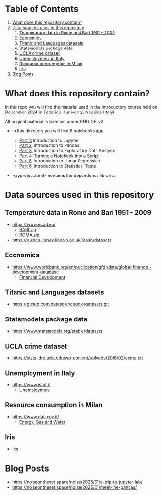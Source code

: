 
# Table of Contents

1.  [What does this repository contain?](#orgfc065aa)
2.  [Data sources used in this repository](#org07caeff)
    1.  [Temperature data in Rome and Bari 1951 - 2009](#org7d81dc9)
    2.  [Economics](#org2138fe5)
    3.  [Titanic and Languages datasets](#org33fb40b)
    4.  [Statsmodels package data](#org68a18d3)
    5.  [UCLA crime dataset](#org63f031f)
    6.  [Unemployment in Italy](#orgc44aac8)
    7.  [Resource consumption in Milan](#org4e8432d)
    8.  [Iris](#org768a29f)
3.  [Blog Posts](#org42e926e)


<a id="orgfc065aa"></a>

# What does this repository contain?

in this repo you will find the material used in the introductory course
held on December 2024 in Federico II univerity, Neaples (Italy)

All original material is licensed under GNU GPLv3

-   in this directory you will find 6 notebooks [doc](doc/.)
    -   [Part 1:](doc/Part_1.ipynb) Introduction to Jupyter
    -   [Part 2:](doc/Part_2.ipynb) Introduction to Pandas
    -   [Part 3:](doc/Part_3.ipynb) Introduction to Exploratory Data Anslysis
    -   [Part 4:](doc/Part_4.ipynb) Turning a Notebook into a Script
    -   [Part 5:](doc/Part_5.ipynb) Introduction to Linear Regression
    -   [Part 6:](doc/Part_6.ipynb) Introduction to Statistical Tests

-   <pyproject.toml> contains the dependency libraries


<a id="org07caeff"></a>

# Data sources used in this repository


<a id="org7d81dc9"></a>

## Temperature data in Rome and Bari 1951 - 2009

-   <https://www.ecad.eu/>
    -   [BARI.zip](doc/BARI.zip)
    -   [ROMA.zip](doc/ROMA.zip)
-   <https://guides.library.lincoln.ac.uk/mash/datasets>


<a id="org2138fe5"></a>

## Economics

-   <https://www.worldbank.org/en/publication/gfdr/data/global-financial-development-database>
    -   [Financial Development](doc/20220909-global-financial-development-database.xlsx)


<a id="org33fb40b"></a>

## Titanic and Languages datasets

-   <https://github.com/datasciencedojo/datasets.git>


<a id="org68a18d3"></a>

## Statsmodels package data

-   <https://www.statsmodels.org/stable/datasets>


<a id="org63f031f"></a>

## UCLA crime dataset

-   <https://stats.idre.ucla.edu/wp-content/uploads/2016/02/crime.txt>


<a id="orgc44aac8"></a>

## Unemployment in Italy

-   <https://www.istat.it>
    -   [Unemployment](doc/unemployment_it.csv)


<a id="org4e8432d"></a>

## Resource consumption in Milan

-   <https://www.dati.gov.it/>
    -   [Energy, Gas and Water](doc/ds523_consumoacquaenergia.csv)


<a id="org768a29f"></a>

## Iris

-   [Iris](doc/iris.csv)


<a id="org42e926e"></a>

# Blog Posts

-   <https://noiseonthenet.space/noise/2025/01/a-trip-to-jupyter-lab/>
-   <https://noiseonthenet.space/noise/2025/01/meet-the-pandas/>

